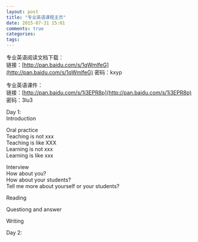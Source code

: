 ```yaml
---
layout: post
title: "专业英语课程主页"
date: 2015-07-31 15:01
comments: true
categories: 
tags: 
---
```

专业英语阅读文档下载：  
链接：[http://pan.baidu.com/s/1qWmlfeG](http://pan.baidu.com/s/1qWmlfeG) 密码：kxyp  

专业英语课件：  
链接：[http://pan.baidu.com/s/1i3EPR8p](http://pan.baidu.com/s/1i3EPR8p) 密码：3lu3


Day 1:  
Introduction  

Oral practice  
Teaching is not xxx  
Teaching is like XXX  
Learning is not xxx  
Learning is like xxx  

Interview  
How about you?  
How about your students?  
Tell me more about yourself or your students?  

Reading  

Questiong and answer  

Writing  

Day 2:  
